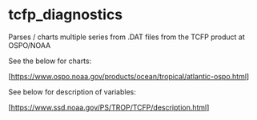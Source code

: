 # tcfp_diagnostics
Parses / charts multiple series from .DAT files from the TCFP product at OSPO/NOAA

See the below for charts:

[https://www.ospo.noaa.gov/products/ocean/tropical/atlantic-ospo.html]

See below for description of variables:

[https://www.ssd.noaa.gov/PS/TROP/TCFP/description.html]
